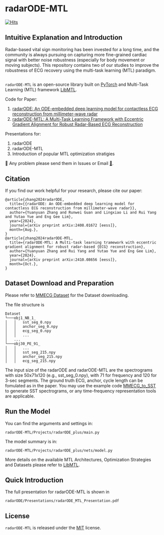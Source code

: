 # radarODE-MTL
[![Hits](https://hits.seeyoufarm.com/api/count/incr/badge.svg?url=https%3A%2F%2Fgithub.com%2Famazing0844%2FradarODE-MTL&count_bg=%2379C83D&title_bg=%23555555&icon=&icon_color=%23E7E7E7&title=vistors&edge_flat=false)](https://hits.seeyoufarm.com)

## Intuitive Explanation and Introduction
Radar-based vital sign monitoring has been invested for a long time, and the community is always pursuing on capturing more fine-grained cardiac signal with better noise robustness (especially for body movement or moving subjects). This repository contains two of our studies to improve the robustness of ECG recovery using the multi-task learning (MTL) paradigm.

##
``radarODE-MTL`` is an open-source library built on [PyTorch](https://pytorch.org/) and Multi-Task Learning (MTL) framework [LibMTL](https://github.com/median-research-group/LibMTL).

Code for Paper: 

1. [radarODE: An ODE-embedded deep learning model for contactless ECG reconstruction from millimeter-wave radar](https://arxiv.org/abs/2408.01672)
2. [radarODE-MTL: A Multi-Task Learning Framework with Eccentric Gradient Alignment for Robust Radar-Based ECG Reconstruction](https://arxiv.org/abs/2410.08656)

Presentations for:

1. radarODE
2. radarODE-MTL
3. Introduction of popular MTL optimization stratigies

:partying_face: Any problem please send them in Issues or Email [:email:](yuanyuan.zhang16@student.xjtlu.edu.cn).

## Citation

If you find our work helpful for your research, please cite our paper:
```
@article{zhang2024radarODE,
  title={{radarODE: An ODE-embedded deep learning model for contactless ECG reconstruction from millimeter-wave radar}}, 
  author={Yuanyuan Zhang and Runwei Guan and Lingxiao Li and Rui Yang and Yutao Yue and Eng Gee Lim},
  year={2024},
  journal={arXiv preprint arXiv:2408.01672 [eess]},
  month={Aug.},
}
@article{zhang2024radarODE-MTL,
  title={radarODE-MTL: A Multi-task learning tramework with eccentric gradient alignment for robust radar-based {ECG} reconstruction}, 
  author={Yuanyuan Zhang and Rui Yang and Yutao Yue and Eng Gee Lim},
  year={2024},
  journal={arXiv preprint arXiv:2410.08656 [eess]},
  month={Oct.},
}
```

## Dataset Download and Preparation
Please refer to [MMECG Dataset](https://github.com/jinbochen0823/RCG2ECG) for the Dataset downloading.

The file structure is
```
Dataset
└───obj1_NB_1_
│   │   sst_seg_0.npy
│   │   anchor_seg_0.npy 
│   │   ecg_seg_0.npy
│   │   ...
│   ...
└───obj30_PE_91_
│   │   ...
│   │   sst_seg_215.npy
│   │   anchor_seg_215.npy 
│   │   ecg_seg_215.npy
```

The input size of the radarODE and radarODE-MTL are the spectrograms with size 50x71x120 (e.g., sst_seg_0.npy), with 71 for frequency and 120 for 3-sec segments. The ground truth ECG, anchor, cycle length can be fomulated as in the paper. You may use the example code [MMECG_to_SST
](MMECG_to_SST.m) to generate SST spectrograms, or any time-frequency representation tools are applicable.

## Run the Model
You can find the arguments and settings in:

```shell
radarODE-MTL/Projects/radarODE_plus/main.py
```
The model summary is in:

```shell
radarODE-MTL/Projects/radarODE_plus/nets/model.py
```

More details on the available MTL Architectures, Optimization Strategies and Datasets please refer to [LibMTL](https://github.com/median-research-group/LibMTL).

## Quick Introduction

The full presentation for radarODE-MTL is shown in 

```shell
radarODE/Presentations/radarODE_MTL_Presentation.pdf
```
<!-- 
### Overall Framework for radarODE
<img src='image/radarODE.jpg' width=700>

### Overall Framework for radarODE-MTL
<img src='image/radarODE_MTL.jpg' width=700>
 -->


## License

``radarODE-MTL`` is released under the [MIT](./LICENSE) license.